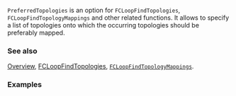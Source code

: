 `PreferredTopologies` is an option for `FCLoopFindTopologies`, `FCLoopFindTopologyMappings` and other related functions. It allows to specify a list of topologies onto which the occurring topologies should be preferably mapped.

### See also

[Overview](Extra/FeynCalc.md), [FCLoopFindTopologies](FCLoopFindTopologies.md), [`FCLoopFindTopologyMappings`](`FCLoopFindTopologyMappings`.md).

### Examples

